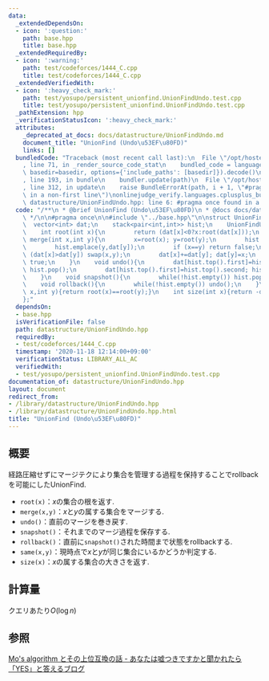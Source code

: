 ```yaml
---
data:
  _extendedDependsOn:
  - icon: ':question:'
    path: base.hpp
    title: base.hpp
  _extendedRequiredBy:
  - icon: ':warning:'
    path: test/codeforces/1444_C.cpp
    title: test/codeforces/1444_C.cpp
  _extendedVerifiedWith:
  - icon: ':heavy_check_mark:'
    path: test/yosupo/persistent_unionfind.UnionFindUndo.test.cpp
    title: test/yosupo/persistent_unionfind.UnionFindUndo.test.cpp
  _pathExtension: hpp
  _verificationStatusIcon: ':heavy_check_mark:'
  attributes:
    _deprecated_at_docs: docs/datastructure/UnionFindUndo.md
    document_title: "UnionFind (Undo\u53EF\u80FD)"
    links: []
  bundledCode: "Traceback (most recent call last):\n  File \"/opt/hostedtoolcache/Python/3.9.1/x64/lib/python3.9/site-packages/onlinejudge_verify/documentation/build.py\"\
    , line 71, in _render_source_code_stat\n    bundled_code = language.bundle(stat.path,\
    \ basedir=basedir, options={'include_paths': [basedir]}).decode()\n  File \"/opt/hostedtoolcache/Python/3.9.1/x64/lib/python3.9/site-packages/onlinejudge_verify/languages/cplusplus.py\"\
    , line 193, in bundle\n    bundler.update(path)\n  File \"/opt/hostedtoolcache/Python/3.9.1/x64/lib/python3.9/site-packages/onlinejudge_verify/languages/cplusplus_bundle.py\"\
    , line 312, in update\n    raise BundleErrorAt(path, i + 1, \"#pragma once found\
    \ in a non-first line\")\nonlinejudge_verify.languages.cplusplus_bundle.BundleErrorAt:\
    \ datastructure/UnionFindUndo.hpp: line 6: #pragma once found in a non-first line\n"
  code: "/**\n * @brief UnionFind (Undo\u53EF\u80FD)\n * @docs docs/datastructure/UnionFindUndo.md\n\
    \ */\n\n#pragma once\n\n#include \"../base.hpp\"\n\nstruct UnionFindUndo{\n  \
    \  vector<int> dat;\n    stack<pair<int,int>> hist;\n    UnionFindUndo(int n):dat(n,-1){}\n\
    \    int root(int x){\n        return (dat[x]<0?x:root(dat[x]));\n    }\n    bool\
    \ merge(int x,int y){\n        x=root(x); y=root(y);\n        hist.emplace(x,dat[x]);\n\
    \        hist.emplace(y,dat[y]);\n        if (x==y) return false;\n        if\
    \ (dat[x]>dat[y]) swap(x,y);\n        dat[x]+=dat[y]; dat[y]=x;\n        return\
    \ true;\n    }\n    void undo(){\n        dat[hist.top().first]=hist.top().second;\
    \ hist.pop();\n        dat[hist.top().first]=hist.top().second; hist.pop();\n\
    \    }\n    void snapshot(){\n        while(!hist.empty()) hist.pop();\n    }\n\
    \    void rollback(){\n        while(!hist.empty()) undo();\n    }\n    bool same(int\
    \ x,int y){return root(x)==root(y);}\n    int size(int x){return -dat[root(x)];}\n\
    };"
  dependsOn:
  - base.hpp
  isVerificationFile: false
  path: datastructure/UnionFindUndo.hpp
  requiredBy:
  - test/codeforces/1444_C.cpp
  timestamp: '2020-11-18 12:14:00+09:00'
  verificationStatus: LIBRARY_ALL_AC
  verifiedWith:
  - test/yosupo/persistent_unionfind.UnionFindUndo.test.cpp
documentation_of: datastructure/UnionFindUndo.hpp
layout: document
redirect_from:
- /library/datastructure/UnionFindUndo.hpp
- /library/datastructure/UnionFindUndo.hpp.html
title: "UnionFind (Undo\u53EF\u80FD)"
---
```

## 概要
経路圧縮せずにマージテクにより集合を管理する過程を保持することでrollbackを可能にしたUnionFind.
- `root(x)`：$x$の集合の根を返す.
- `merge(x,y)`：$x$と$y$の属する集合をマージする.
- `undo()`：直前のマージを巻き戻す.
- `snapshot()`：それまでのマージ過程を保存する.
- `rollback()`：直前に`snapshot()`された時間まで状態をrollbackする.
- `same(x,y)`：現時点で$x$と$y$が同じ集合にいるかどうか判定する.
- `size(x)`：$x$の属する集合の大きさを返す.

## 計算量
クエリあたり$O(\log n)$

## 参照
[Mo's algorithm とその上位互換の話 - あなたは嘘つきですかと聞かれたら「YES」と答えるブログ](https://snuke.hatenablog.com/entry/2016/07/01/000000)